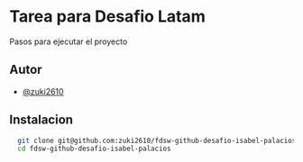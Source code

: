# Tarea para Desafio Latam
Pasos para ejecutar el proyecto
## Autor

- [@zuki2610](https://www.github.com/zuki2610)


## Instalacion
```bash
  git clone git@github.com:zuki2610/fdsw-github-desafio-isabel-palacios.git
  cd fdsw-github-desafio-isabel-palacios
```
